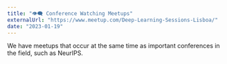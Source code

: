 ```yaml
---
title: "👁️‍🗨️ Conference Watching Meetups"
externalUrl: "https://www.meetup.com/Deep-Learning-Sessions-Lisboa/"
date: "2023-01-19"
---
```


We have meetups that occur at the same time as important conferences in the field, such as NeurIPS.
